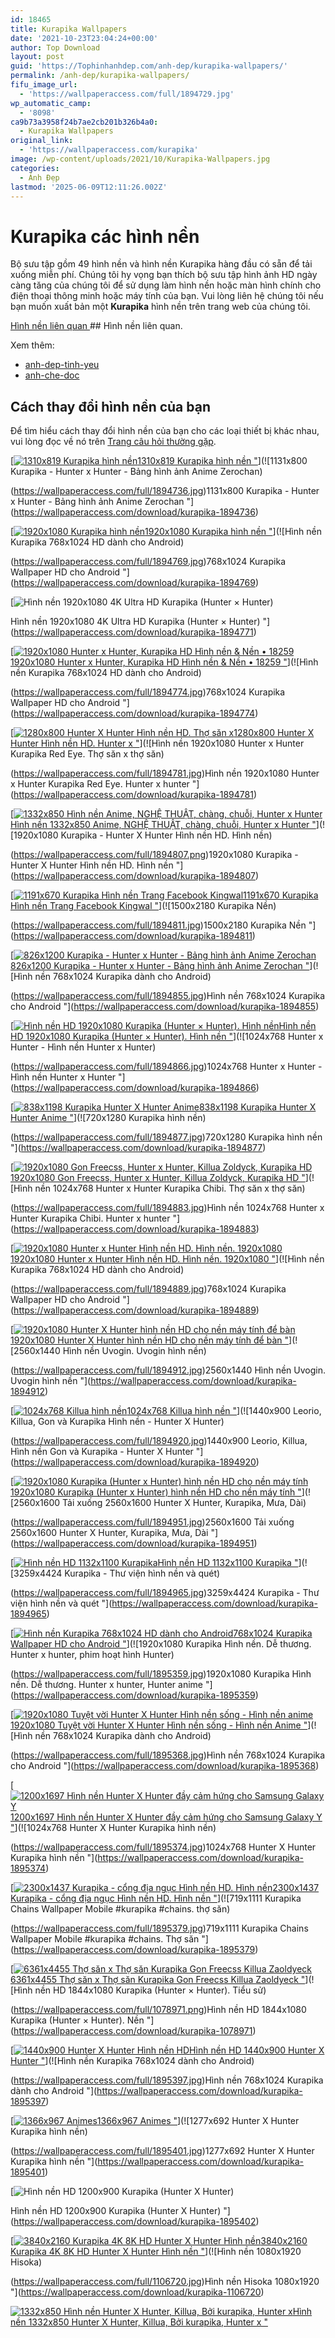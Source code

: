 ```yaml
---
id: 18465
title: Kurapika Wallpapers
date: '2021-10-23T23:04:24+00:00'
author: Top Download
layout: post
guid: 'https://Tophinhanhdep.com/anh-dep/kurapika-wallpapers/'
permalink: /anh-dep/kurapika-wallpapers/
fifu_image_url:
  - 'https://wallpaperaccess.com/full/1894729.jpg'
wp_automatic_camp:
  - '8098'
ca9b73a3958f24b7ae2cb201b326b4a0:
  - Kurapika Wallpapers
original_link:
  - 'https://wallpaperaccess.com/kurapika'
image: /wp-content/uploads/2021/10/Kurapika-Wallpapers.jpg
categories:
  - Ảnh Đẹp
lastmod: '2025-06-09T12:11:26.002Z'
---
```

# Kurapika các hình nền

Bộ sưu tập gồm 49 hình nền và hình nền Kurapika hàng đầu có sẵn để tải xuống miễn phí. Chúng tôi hy vọng bạn thích bộ sưu tập hình ảnh HD ngày càng tăng của chúng tôi để sử dụng làm hình nền hoặc màn hình chính cho điện thoại thông minh hoặc máy tính của bạn. Vui lòng liên hệ chúng tôi nếu bạn muốn xuất bản một **Kurapika** hình nền trên trang web của chúng tôi.

[Hình nền liên quan ](#related) ## Hình nền liên quan.

   
 Xem thêm:

   
- [anh-dep-tinh-yeu](https://tophinhanhdep.com/anh-tinh-yeu/anh-dep-tinh-yeu/)
- [anh-che-doc](https://tophinhanhdep.com/anh-che/anh-che-doc/)

## Cách thay đổi hình nền của bạn

Để tìm hiểu cách thay đổi hình nền của bạn cho các loại thiết bị khác nhau, vui lòng đọc về nó trên [Trang câu hỏi thường gặp](https://tophinhanhdep.com/faq/).

  
[[![1310x819 Kurapika hình nền](https://wallpaperaccess.com/full/1894729.jpg)1310x819 Kurapika hình nền "](https://wallpaperaccess.com/download/kurapika-1894729)](![1131x800 Kurapika - Hunter x Hunter - Bảng hình ảnh Anime Zerochan)

(https://wallpaperaccess.com/full/1894736.jpg)1131x800 Kurapika - Hunter x Hunter - Bảng hình ảnh Anime Zerochan "](https://wallpaperaccess.com/download/kurapika-1894736)

[[![1920x1080 Kurapika hình nền](https://wallpaperaccess.com/full/1894767.jpg)1920x1080 Kurapika hình nền "](https://wallpaperaccess.com/download/kurapika-1894767)](![Hình nền Kurapika 768x1024 HD dành cho Android)

(https://wallpaperaccess.com/full/1894769.jpg)768x1024 Kurapika Wallpaper HD cho Android "](https://wallpaperaccess.com/download/kurapika-1894769)

[![Hình nền 1920x1080 4K Ultra HD Kurapika (Hunter × Hunter)](https://wallpaperaccess.com/full/1894771.jpg)

Hình nền 1920x1080 4K Ultra HD Kurapika (Hunter × Hunter) "](https://wallpaperaccess.com/download/kurapika-1894771)

[[![1920x1080 Hunter x Hunter, Kurapika HD Hình nền & Nền • 18259](https://wallpaperaccess.com/full/1894772.jpg)1920x1080 Hunter x Hunter, Kurapika HD Hình nền &amp; Nền • 18259 "](https://wallpaperaccess.com/download/kurapika-1894772)](![Hình nền Kurapika 768x1024 HD dành cho Android)

(https://wallpaperaccess.com/full/1894774.jpg)768x1024 Kurapika Wallpaper HD cho Android "](https://wallpaperaccess.com/download/kurapika-1894774)

[[![1280x800 Hunter X Hunter Hình nền HD.  Thợ săn x](https://wallpaperaccess.com/full/1894779.jpg)1280x800 Hunter X Hunter Hình nền HD. Hunter x "](https://wallpaperaccess.com/download/kurapika-1894779)](![Hình nền 1920x1080 Hunter x Hunter Kurapika Red Eye.  Thợ săn x thợ săn)

(https://wallpaperaccess.com/full/1894781.jpg)Hình nền 1920x1080 Hunter x Hunter Kurapika Red Eye. Hunter x hunter "](https://wallpaperaccess.com/download/kurapika-1894781)

[[![1332x850 Hình nền Anime, NGHỆ THUẬT, chàng, chuỗi, Hunter x Hunter](https://wallpaperaccess.com/full/1894789.jpg)Hình nền 1332x850 Anime, NGHỆ THUẬT, chàng, chuỗi, Hunter x Hunter "](https://wallpaperaccess.com/download/kurapika-1894789)](![1920x1080 Kurapika - Hunter X Hunter Hình nền HD.  Hình nền)

(https://wallpaperaccess.com/full/1894807.png)1920x1080 Kurapika - Hunter X Hunter Hình nền HD. Hình nền "](https://wallpaperaccess.com/download/kurapika-1894807)

[[![1191x670 Kurapika Hình nền Trang Facebook Kingwal](https://wallpaperaccess.com/full/1894810.jpg)1191x670 Kurapika Hình nền Trang Facebook Kingwal "](https://wallpaperaccess.com/download/kurapika-1894810)](![1500x2180 Kurapika Nền)

(https://wallpaperaccess.com/full/1894811.jpg)1500x2180 Kurapika Nền "](https://wallpaperaccess.com/download/kurapika-1894811)

[[![826x1200 Kurapika - Hunter x Hunter - Bảng hình ảnh Anime Zerochan](https://wallpaperaccess.com/full/1894812.jpg)826x1200 Kurapika - Hunter x Hunter - Bảng hình ảnh Anime Zerochan "](https://wallpaperaccess.com/download/kurapika-1894812)](![Hình nền 768x1024 Kurapika dành cho Android)

(https://wallpaperaccess.com/full/1894855.jpg)Hình nền 768x1024 Kurapika cho Android "](https://wallpaperaccess.com/download/kurapika-1894855)

[[![Hình nền HD 1920x1080 Kurapika (Hunter × Hunter).  Hình nền](https://wallpaperaccess.com/full/1894859.png)Hình nền HD 1920x1080 Kurapika (Hunter × Hunter). Hình nền "](https://wallpaperaccess.com/download/kurapika-1894859)](![1024x768 Hunter x Hunter - Hình nền Hunter x Hunter)

(https://wallpaperaccess.com/full/1894866.jpg)1024x768 Hunter x Hunter - Hình nền Hunter x Hunter "](https://wallpaperaccess.com/download/kurapika-1894866)

[[![838x1198 Kurapika Hunter X Hunter Anime](https://wallpaperaccess.com/full/1894874.jpg)838x1198 Kurapika Hunter X Hunter Anime "](https://wallpaperaccess.com/download/kurapika-1894874)](![720x1280 Kurapika hình nền)

(https://wallpaperaccess.com/full/1894877.jpg)720x1280 Kurapika hình nền "](https://wallpaperaccess.com/download/kurapika-1894877)

[[![1920x1080 Gon Freecss, Hunter x Hunter, Killua Zoldyck, Kurapika HD](https://wallpaperaccess.com/full/1082476.jpg)1920x1080 Gon Freecss, Hunter x Hunter, Killua Zoldyck, Kurapika HD "](https://wallpaperaccess.com/download/kurapika-1082476)](![Hình nền 1024x768 Hunter x Hunter Kurapika Chibi.  Thợ săn x thợ săn)

(https://wallpaperaccess.com/full/1894883.jpg)Hình nền 1024x768 Hunter x Hunter Kurapika Chibi. Hunter x hunter "](https://wallpaperaccess.com/download/kurapika-1894883)

[[![1920x1080 Hunter x Hunter Hình nền HD.  Hình nền.  1920x1080](https://wallpaperaccess.com/full/1894887.jpg)1920x1080 Hunter x Hunter Hình nền HD. Hình nền. 1920x1080 "](https://wallpaperaccess.com/download/kurapika-1894887)](![Hình nền Kurapika 768x1024 HD dành cho Android)

(https://wallpaperaccess.com/full/1894889.jpg)768x1024 Kurapika Wallpaper HD cho Android "](https://wallpaperaccess.com/download/kurapika-1894889)

[[![1920x1080 Hunter X Hunter hình nền HD cho nền máy tính để bàn](https://wallpaperaccess.com/full/1894896.jpg)1920x1080 Hunter X Hunter hình nền HD cho nền máy tính để bàn "](https://wallpaperaccess.com/download/kurapika-1894896)](![2560x1440 Hình nền Uvogin.  Uvogin hình nền)

(https://wallpaperaccess.com/full/1894912.jpg)2560x1440 Hình nền Uvogin. Uvogin hình nền "](https://wallpaperaccess.com/download/kurapika-1894912)

[[![1024x768 Killua hình nền](https://wallpaperaccess.com/full/1894918.jpg)1024x768 Killua hình nền "](https://wallpaperaccess.com/download/kurapika-1894918)](![1440x900 Leorio, Killua, Gon và Kurapika Hình nền - Hunter X Hunter)

(https://wallpaperaccess.com/full/1894920.jpg)1440x900 Leorio, Killua, Hình nền Gon và Kurapika - Hunter X Hunter "](https://wallpaperaccess.com/download/kurapika-1894920)

[[![1920x1080 Kurapika (Hunter x Hunter) hình nền HD cho nền máy tính](https://wallpaperaccess.com/full/1894923.jpg)1920x1080 Kurapika (Hunter x Hunter) hình nền HD cho nền máy tính "](https://wallpaperaccess.com/download/kurapika-1894923)](![2560x1600 Tải xuống 2560x1600 Hunter X Hunter, Kurapika, Mưa, Dài)

(https://wallpaperaccess.com/full/1894951.jpg)2560x1600 Tải xuống 2560x1600 Hunter X Hunter, Kurapika, Mưa, Dài "](https://wallpaperaccess.com/download/kurapika-1894951)

[[![Hình nền HD 1132x1100 Kurapika](https://wallpaperaccess.com/full/1894962.jpg)Hình nền HD 1132x1100 Kurapika "](https://wallpaperaccess.com/download/kurapika-1894962)](![3259x4424 Kurapika - Thư viện hình nền và quét)

(https://wallpaperaccess.com/full/1894965.jpg)3259x4424 Kurapika - Thư viện hình nền và quét "](https://wallpaperaccess.com/download/kurapika-1894965)

[[![Hình nền Kurapika 768x1024 HD dành cho Android](https://wallpaperaccess.com/full/1895352.jpg)768x1024 Kurapika Wallpaper HD cho Android "](https://wallpaperaccess.com/download/kurapika-1895352)](![1920x1080 Kurapika Hình nền.  Dễ thương.  Hunter x hunter, phim hoạt hình Hunter)

(https://wallpaperaccess.com/full/1895359.jpg)1920x1080 Kurapika Hình nền. Dễ thương. Hunter x hunter, Hunter anime "](https://wallpaperaccess.com/download/kurapika-1895359)

[[![1920x1080 Tuyệt vời Hunter X Hunter Hình nền sống - Hình nền anime](https://wallpaperaccess.com/full/1895362.jpg)1920x1080 Tuyệt vời Hunter X Hunter Hình nền sống - Hình nền Anime "](https://wallpaperaccess.com/download/kurapika-1895362)](![Hình nền 768x1024 Kurapika dành cho Android)

(https://wallpaperaccess.com/full/1895368.jpg)Hình nền 768x1024 Kurapika cho Android "](https://wallpaperaccess.com/download/kurapika-1895368)

[[![1200x1697 Hình nền Hunter X Hunter đầy cảm hứng cho Samsung Galaxy Y](https://wallpaperaccess.com/full/1895372.jpg)1200x1697 Hình nền Hunter X Hunter đầy cảm hứng cho Samsung Galaxy Y "](https://wallpaperaccess.com/download/kurapika-1895372)](![1024x768 Hunter X Hunter Kurapika hình nền)

(https://wallpaperaccess.com/full/1895374.jpg)1024x768 Hunter X Hunter Kurapika hình nền "](https://wallpaperaccess.com/download/kurapika-1895374)

[[![2300x1437 Kurapika - cổng địa ngục Hình nền HD.  Hình nền](https://wallpaperaccess.com/full/1895378.jpg)2300x1437 Kurapika - cổng địa ngục Hình nền HD. Hình nền "](https://wallpaperaccess.com/download/kurapika-1895378)](![719x1111 Kurapika Chains Wallpaper Mobile #kurapika #chains.  thợ săn)

(https://wallpaperaccess.com/full/1895379.jpg)719x1111 Kurapika Chains Wallpaper Mobile #kurapika #chains. Thợ săn "](https://wallpaperaccess.com/download/kurapika-1895379)

[[![6361x4455 Thợ săn x Thợ săn Kurapika Gon Freecss Killua Zaoldyeck](https://wallpaperaccess.com/full/1895381.jpg)6361x4455 Thợ săn x Thợ săn Kurapika Gon Freecss Killua Zaoldyeck "](https://wallpaperaccess.com/download/kurapika-1895381)](![Hình nền HD 1844x1080 Kurapika (Hunter × Hunter).  Tiểu sử)

(https://wallpaperaccess.com/full/1078971.png)Hình nền HD 1844x1080 Kurapika (Hunter × Hunter). Nền "](https://wallpaperaccess.com/download/kurapika-1078971)

[[![1440x900 Hunter X Hunter Hình nền HD](https://wallpaperaccess.com/full/1078993.jpg)Hình nền HD 1440x900 Hunter X Hunter "](https://wallpaperaccess.com/download/kurapika-1078993)](![Hình nền Kurapika 768x1024 dành cho Android)

(https://wallpaperaccess.com/full/1895397.jpg)Hình nền 768x1024 Kurapika dành cho Android "](https://wallpaperaccess.com/download/kurapika-1895397)

[[![1366x967 Animes](https://wallpaperaccess.com/full/1895399.jpg)1366x967 Animes "](https://wallpaperaccess.com/download/kurapika-1895399)](![1277x692 Hunter X Hunter Kurapika hình nền)

(https://wallpaperaccess.com/full/1895401.jpg)1277x692 Hunter X Hunter Kurapika hình nền "](https://wallpaperaccess.com/download/kurapika-1895401)

[![Hình nền HD 1200x900 Kurapika (Hunter X Hunter)](https://wallpaperaccess.com/full/1895402.jpg)

Hình nền HD 1200x900 Kurapika (Hunter X Hunter) "](https://wallpaperaccess.com/download/kurapika-1895402)

[[![3840x2160 Kurapika 4K 8K HD Hunter X Hunter Hình nền](https://wallpaperaccess.com/full/1895404.jpg)3840x2160 Kurapika 4K 8K HD Hunter X Hunter Hình nền "](https://wallpaperaccess.com/download/kurapika-1895404)](![Hình nền 1080x1920 Hisoka)

(https://wallpaperaccess.com/full/1106720.jpg)Hình nền Hisoka 1080x1920 "](https://wallpaperaccess.com/download/kurapika-1106720)

[![1332x850 Hình nền Hunter X Hunter, Killua, Bởi kurapika, Hunter x](https://wallpaperaccess.com/full/1895408.jpg)Hình nền 1332x850 Hunter X Hunter, Killua, Bởi kurapika, Hunter x "](https://wallpaperaccess.com/download/kurapika-1895408)

